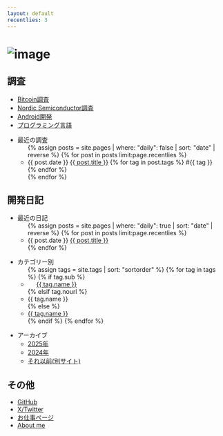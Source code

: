 ```yaml
---
layout: default
recentlies: 3
---
```


# ![image](favicon.ico)

## 調査

* [Bitcoin調査](bitcoin/index.md)
* [Nordic Semiconductor調査](nrf/index.md)
* [Android開発](android/index.md)
* [プログラミング言語](langs/index.md)

<ul>
  <li>最近の調査
    <ul>
{% assign posts = site.pages | where: "daily": false | sort: "date" | reverse %}
{% for post in posts limit:page.recentlies %}
      <li>
        {{ post.date }} <a href="{{ post.url | relative_url }}">{{ post.title }}</a>
          {% for tag in post.tags %}
            <span>#</span>{{ tag }}&nbsp;&nbsp;
          {% endfor %}
      </li>
{% endfor %}
    </ul>
  </li>
</ul>

## 開発日記

<ul>
  <li>最近の日記
    <ul>
{% assign posts = site.pages | where: "daily": true | sort: "date" | reverse %}
{% for post in posts limit:page.recentlies %}
      <li>{{ post.date }} <a href="{{ post.url | relative_url }}">{{ post.title }}</a></li>
{% endfor %}
    </ul>
  </li>
</ul>

<ul>
  <li>カテゴリー別
    <ul>
{% assign tags = site.tags | sort: "sortorder" %}
{% for tag in tags %}
  {% if tag.sub %}
    <li style="padding-left: 20px;"><a href="{{ tag.url | relative_url }}">{{ tag.name }}</a></li>
  {% elsif tag.nourl %}
    <li>{{ tag.name }}</li>
  {% else %}
    <li><a href="{{ tag.url | relative_url }}">{{ tag.name }}</a></li>
  {% endif %}
{% endfor %}
</ul>
</li>
</ul>

* アーカイブ
  * [2025年](2025/index.md)
  * [2024年](2024/index.md)
  * [それ以前(別サイト)](https://hiro99ma.blogspot.com/)

## その他

* [GitHub](https://github.com/hirokuma)
* [X/Twitter](https://x.com/hiro99ma)
* [お仕事ページ](https://hirokuma.work)
* [About me](aboutme.md)

